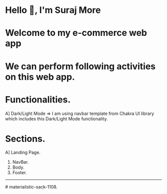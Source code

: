 # Hello 👋, I'm Suraj More
# Welcome to my e-commerce web app

# We can perform following activities on this web app.

# Functionalities.
A] Dark/Light Mode => I am using navbar template from Chakra UI library which includes this Dark/Light Mode functionality. 

# Sections. 
A] Landing Page.
   1) NavBar.
   2) Body.
   3) Footer.
<hr/>
# materialistic-sack-1108.
